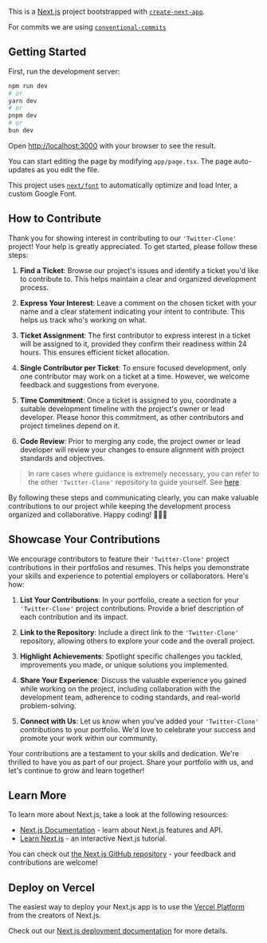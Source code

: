 This is a [Next.js](https://nextjs.org/) project bootstrapped with [`create-next-app`](https://github.com/vercel/next.js/tree/canary/packages/create-next-app).

For commits we are using [`conventional-commits`](https://www.conventionalcommits.org/es/v1.0.0-beta.2/)

## Getting Started

First, run the development server:

```bash
npm run dev
# or
yarn dev
# or
pnpm dev
# or
bun dev
```

Open [http://localhost:3000](http://localhost:3000) with your browser to see the result.

You can start editing the page by modifying `app/page.tsx`. The page auto-updates as you edit the file.

This project uses [`next/font`](https://nextjs.org/docs/basic-features/font-optimization) to automatically optimize and load Inter, a custom Google Font.

## How to Contribute

Thank you for showing interest in contributing to our `'Twitter-Clone'` project! Your help is greatly appreciated. To get started, please follow these steps:

1. **Find a Ticket**: Browse our project's issues and identify a ticket you'd like to contribute to. This helps maintain a clear and organized development process.

2. **Express Your Interest**: Leave a comment on the chosen ticket with your name and a clear statement indicating your intent to contribute. This helps us track who's working on what.

3. **Ticket Assignment**: The first contributor to express interest in a ticket will be assigned to it, provided they confirm their readiness within 24 hours. This ensures efficient ticket allocation.

4. **Single Contributor per Ticket**: To ensure focused development, only one contributor may work on a ticket at a time. However, we welcome feedback and suggestions from everyone.

5. **Time Commitment**: Once a ticket is assigned to you, coordinate a suitable development timeline with the project's owner or lead developer. Please honor this commitment, as other contributors and project timelines depend on it.

6. **Code Review**: Prior to merging any code, the project owner or lead developer will review your changes to ensure alignment with project standards and objectives.

> In rare cases where guidance is extremely necessary, you can refer to the other `'Twitter-Clone'` repository to guide yourself. See [here](https://github.com/Matdweb/Twitter-Clone).

By following these steps and communicating clearly, you can make valuable contributions to our project while keeping the development process organized and collaborative. Happy coding! 👨🏻‍💻

## Showcase Your Contributions

We encourage contributors to feature their `'Twitter-Clone'` project contributions in their portfolios and resumes. This helps you demonstrate your skills and experience to potential employers or collaborators. Here's how:

1. **List Your Contributions**: In your portfolio, create a section for your `'Twitter-Clone'` project contributions. Provide a brief description of each contribution and its impact.

2. **Link to the Repository**: Include a direct link to the `'Twitter-Clone'` repository, allowing others to explore your code and the overall project.

3. **Highlight Achievements**: Spotlight specific challenges you tackled, improvements you made, or unique solutions you implemented.

4. **Share Your Experience**: Discuss the valuable experience you gained while working on the project, including collaboration with the development team, adherence to coding standards, and real-world problem-solving.

5. **Connect with Us**: Let us know when you've added your `'Twitter-Clone'` contributions to your portfolio. We'd love to celebrate your success and promote your work within our community.

Your contributions are a testament to your skills and dedication. We're thrilled to have you as part of our project. Share your portfolio with us, and let's continue to grow and learn together!

## Learn More

To learn more about Next.js, take a look at the following resources:

- [Next.js Documentation](https://nextjs.org/docs) - learn about Next.js features and API.
- [Learn Next.js](https://nextjs.org/learn) - an interactive Next.js tutorial.

You can check out [the Next.js GitHub repository](https://github.com/vercel/next.js/) - your feedback and contributions are welcome!

## Deploy on Vercel

The easiest way to deploy your Next.js app is to use the [Vercel Platform](https://vercel.com/new?utm_medium=default-template&filter=next.js&utm_source=create-next-app&utm_campaign=create-next-app-readme) from the creators of Next.js.

Check out our [Next.js deployment documentation](https://nextjs.org/docs/deployment) for more details.
